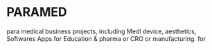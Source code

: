 # PARAMED
para medical business projects, including Medl device, aesthetics, Softwares Apps for Education &amp; pharma or CRO or manufacturing. for 
